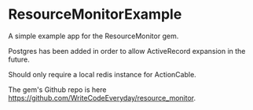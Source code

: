 # ResourceMonitorExample

A simple example app for the ResourceMonitor gem.

Postgres has been added in order to allow ActiveRecord expansion in the future.

Should only require a local redis instance for ActionCable.

The gem's Github repo is here https://github.com/WriteCodeEveryday/resource_monitor.
